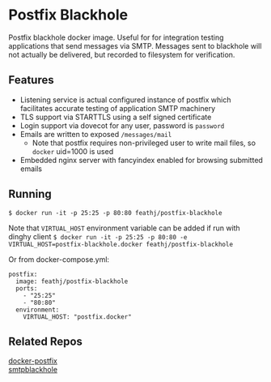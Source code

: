 Postfix Blackhole
==================
Postfix blackhole docker image.  Useful for for integration testing applications that send messages via SMTP.  Messages sent to blackhole will not actually be delivered, but recorded to filesystem for verification.

Features
---------
* Listening service is actual configured instance of postfix which facilitates accurate testing of application SMTP machinery
* TLS support via STARTTLS using a self signed certificate
* Login support via dovecot for any user, password is `password`
* Emails are written to exposed `/messages/mail`
  * Note that postfix requires non-privileged user to write mail files, so `docker` uid=1000 is used
* Embedded nginx server with fancyindex enabled for browsing submitted emails

Running
-------
`$ docker run -it -p 25:25 -p 80:80 feathj/postfix-blackhole`

Note that `VIRTUAL_HOST` environment variable can be added if run with dinghy client
`$ docker run -it -p 25:25 -p 80:80 -e VIRTUAL_HOST=postfix-blackhole.docker feathj/postfix-blackhole`

Or from docker-compose.yml:
```
postfix:
  image: feathj/postfix-blackhole
  ports:
    - "25:25"
    - "80:80"
  environment:
    VIRTUAL_HOST: "postfix.docker"
```

Related Repos
-------------
[docker-postfix](https://github.com/catatnight/docker-postfix)  
[smtpblackhole](https://github.com/simap/smtpblackhole)

